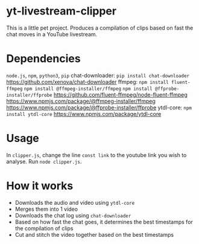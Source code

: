 # yt-livestream-clipper
 This is a little pet project.
 Produces a compilation of clips based on fast the chat moves in a YouTube livestream.
 
# Dependencies
 `node.js`, `npm`, `python3`, `pip`
 chat-downloader: `pip install chat-downloader`
 https://github.com/xenova/chat-downloader
 ffmpeg: `npm install fluent-ffmpeg` `npm install @ffmpeg-installer/ffmpeg` `npm install @ffprobe-installer/ffprobe`
 https://github.com/fluent-ffmpeg/node-fluent-ffmpeg
 https://www.npmjs.com/package/@ffmpeg-installer/ffmpeg
 https://www.npmjs.com/package/@ffprobe-installer/ffprobe
 ytdl-core: `npm install ytdl-core`
 https://www.npmjs.com/package/ytdl-core

# Usage
 In `clipper.js`, change the line `const link` to the youtube link you wish to analyse.
 Run `node clipper.js`.

# How it works
 - Downloads the audio and video using `ytdl-core`
 - Merges them into 1 video
 - Downloads the chat log using `chat-downloader`
 - Based on how fast the chat goes, it determines the best timestamps for the compilation of clips
 - Cut and stitch the video together based on the best timestamps
